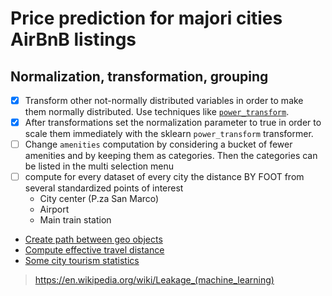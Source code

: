 # Price prediction for majori cities AirBnB listings

## Normalization, transformation, grouping

- [X] Transform other not-normally distributed variables in order to make them normally distributed. Use techniques like [`power_transform`](https://scikit-learn.org/stable/modules/generated/sklearn.preprocessing.power_transform.html).
- [X] After transformations set the normalization parameter to true in order to scale them immediately with the sklearn `power_transform` transformer.
- [ ] Change `amenities` computation by considering a bucket of fewer amenities and by keeping them as categories. Then the categories can be listed in the multi selection menu
- [ ] compute for every dataset of every city the distance BY FOOT from several standardized points of interest
  - City center (P.za San Marco)
  - Airport
  - Main train station
 - [Create path between geo objects](https://osmnx.readthedocs.io/en/stable/)
 - [Compute effective travel distance](https://lenkahas.com/post/pandana.html)
 - [Some city tourism statistics](https://ec.europa.eu/eurostat/statistics-explained/index.php?title=City_statistics_-_tourism)

> https://en.wikipedia.org/wiki/Leakage_(machine_learning)

